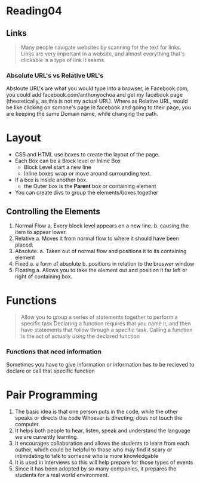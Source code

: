 # Reading04	
## Links
> Many people navigate websites by scanning for the text for links. 
Links are very important in a website, and almost everything that's clickable
is a type of link it seems. 
### Absolute URL's vs Relative URL's
Absloute URL's are what you would type into a browser, ie Facebook.com, you 
could add facebook.com/anthonyochoa and get my facebook page (theoretically, as
this is not my actual URL). Where as Relative URL, would be like clicking on 
somone's page in facebook and going to their page, you are keeping the same
Domain name, while changing the path. 

# Layout 
* CSS and HTML use boxes to create the layout of the page. 
* Each Box can be a Block level or Inline Box
	* Block Level start a new line
	* Inline boxes wrap or move around surrounding text. 
* If a box is inside another box. 
	* the Outer box is the **Parent** box or containing element
* You can create divs to group the elements/boxes together
## Controlling the Elements 
1. Normal Flow 
	a. Every block level appears on a new line. 
	b. causing the item to appear lower. 
2. Relative 
	a. Moves it from normal flow to where it should have been placed.
3. Absolute. 
	a. Taken out of normal flow and positions it to its containing element
4. Fixed 
	a. a form of absolute
	b. positions in relation to the broswer window
5. Floating
	a. Allows you to take the element out and position it far left or right of containing box. 

# Functions
> Allow you to group a series of statements together to perform a specific task
Declaring a function requires that you name it, and then have statements that 
follow through a specific task. 
Calling a function is the act of actually *using* the declared function 
### Functions that need information 
Sometimes you have to give information or information has to be recieved to 
declare or call that specific function 

# Pair Programming 
1. The basic idea is that one person puts in the code, while the other speaks or directs the code
Whoever is directing, does not touch the computer. 
1. It helps both people to hear, listen, speak and understand the language we are
currently learning. 
1. It encourages collaboration and allows the students to learn from each outher,
which could be helpful to those who may find it scary or intimidating to talk
to someone who is more knowledgable 
1. It is used in interviews so this will help prepare for those types of events
1. Since it has been adopted by so many companies, it prepares the students 
for a real world environment. 
